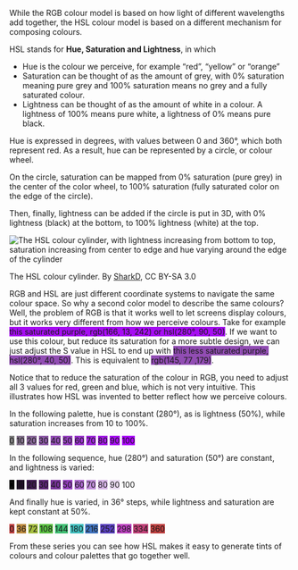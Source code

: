 While the RGB colour model is based on how light of different wavelengths add together, the HSL colour model is based on a different mechanism for composing colours.

HSL stands for **Hue, Saturation and Lightness**, in which

- Hue is the colour we perceive, for example “red”, “yellow” or “orange”
- Saturation can be thought of as the amount of grey, with 0% saturation meaning pure grey and 100% saturation means no grey and a fully saturated colour.
- Lightness can be thought of as the amount of white in a colour. A lightness of 100% means pure white, a lightness of 0% means pure black.

Hue is expressed in degrees, with values between 0 and 360°, which both represent red. As a result, hue can be represented by a circle, or colour wheel.

On the circle, saturation can be mapped from 0% saturation (pure grey) in the center of the color wheel, to 100% saturation (fully saturated color on the edge of the circle).

Then, finally, lightness can be added if the circle is put in 3D, with 0% lightness (black) at the bottom, to 100% lightness (white) at the top.

![The HSL colour cylinder, with lightness increasing from bottom to top, saturation increasing from center to edge and hue varying around the edge of the cylinder](Colour%20the%20basics%20a90e331756d2497aa8b2b3ce26b9e3de/1280px-HSL_color_solid_cylinder_saturation_gray.png)

The HSL colour cylinder. By [SharkD](https://commons.wikimedia.org/wiki/File:HSL_color_solid_cylinder_saturation_gray.png), CC BY-SA 3.0

RGB and HSL are just different coordinate systems to navigate the same colour space. So why a second color model to describe the same colours? Well, the problem of RGB is that it works well to let screens display colours, but it works very different from how we perceive colours. Take for example <span class='coloured-span' style='background-color: #a60df2'>this saturated purple, rgb(166, 13, 242) or hsl(280°, 90, 50)</span>. If we want to use this colour, but reduce its saturation for a more subtle design, we can just adjust the S value in HSL to end up with <span class='coloured-span' style='background-color: #914db3'>this less saturated purple, hsl(280°, 40, 50)</span>. This is equivalent to <span class='coloured-span' style='background-color: #914db3'>rgb(145, 77 ,179)</span>.

Notice that to reduce the saturation of the colour in RGB, you need to adjust all 3 values for red, green and blue, which is not very intuitive. This illustrates how HSL was invented to better reflect how we perceive colours.

In the following palette, hue is constant (280°), as is lightness (50%), while saturation increases from 10 to 100%. 

<span class='coloured-span' style='background-color: #808080'>0</span>
<span class='coloured-span' style='background-color: #84738c'> 10</span>
<span class='coloured-span' style='background-color: #886699'> 20</span>
<span class='coloured-span' style='background-color: #8c59a6'> 30</span>
<span class='coloured-span' style='background-color: #914db3'> 40</span>
<span class='coloured-span' style='background-color: #9540bf'> 50</span>
<span class='coloured-span' style='background-color: #9933cc'> 60</span>
<span class='coloured-span' style='background-color: #9d26d9'> 70</span>
<span class='coloured-span' style='background-color: #a219e6'> 80</span>
<span class='coloured-span' style='background-color: #a60df2'> 90</span>
<span class='coloured-span' style='background-color: #aa00ff'> 100</span>

In the following sequence, hue (280°) and saturation (50°) are constant, and lightness is varied:

<span class='coloured-span' style='background-color: #000000'>0</span>
<span class='coloured-span' style='background-color: #1e0d26'> 10</span>
<span class='coloured-span' style='background-color: #3c194d'> 20</span>
<span class='coloured-span' style='background-color: #5a2574'> 30</span>
<span class='coloured-span' style='background-color: #773399'> 40</span>
<span class='coloured-span' style='background-color: #9540bf'> 50</span>
<span class='coloured-span' style='background-color: #aa66cc'> 60</span>
<span class='coloured-span' style='background-color: #bf8cd9'> 70</span>
<span class='coloured-span' style='background-color: #d5b3e6'> 80</span>
<span class='coloured-span' style='background-color: #ead9f2'> 90</span>
<span class='coloured-span' style='background-color: #ffffff'> 100</span>

And finally hue is varied, in 36° steps, while lightness and saturation are kept constant at 50%.

<span class='coloured-span' style='background-color: #bf4040'>0</span>
<span class='coloured-span' style='background-color: #bf8c40'> 36</span>
<span class='coloured-span' style='background-color: #a6bf40'> 72</span>
<span class='coloured-span' style='background-color: #59bf40'> 108</span>
<span class='coloured-span' style='background-color: #40bf73'> 144</span>
<span class='coloured-span' style='background-color: #40bfbf'> 180</span>
<span class='coloured-span' style='background-color: #4073bf'> 216</span>
<span class='coloured-span' style='background-color: #5940bf'> 252</span>
<span class='coloured-span' style='background-color: #bb40bf'> 298</span>
<span class='coloured-span' style='background-color: #bf4077'> 334</span>
<span class='coloured-span' style='background-color: #bf4040'> 360</span>

From these series you can see how HSL makes it easy to generate tints of colours and colour palettes that go together well.